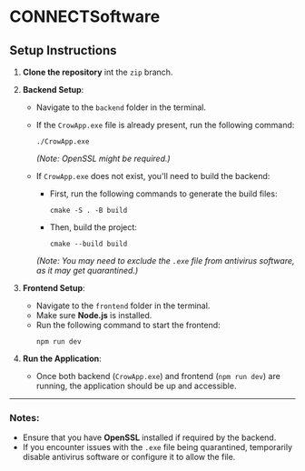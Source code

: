 # CONNECTSoftware

## Setup Instructions

1. **Clone the repository** int the `zip` branch.

2. **Backend Setup**:
   - Navigate to the `backend` folder in the terminal.
   - If the `CrowApp.exe` file is already present, run the following command:
     ```
     ./CrowApp.exe
     ```
     *(Note: OpenSSL might be required.)*

   - If `CrowApp.exe` does not exist, you'll need to build the backend:
     - First, run the following commands to generate the build files:
       ```
       cmake -S . -B build
       ```
     - Then, build the project:
       ```
       cmake --build build
       ```
     *(Note: You may need to exclude the `.exe` file from antivirus software, as it may get quarantined.)*

3. **Frontend Setup**:
   - Navigate to the `frontend` folder in the terminal.
   - Make sure **Node.js** is installed.
   - Run the following command to start the frontend:
     ```
     npm run dev
     ```

4. **Run the Application**:
   - Once both backend (`CrowApp.exe`) and frontend (`npm run dev`) are running, the application should be up and accessible.

---

### Notes:
- Ensure that you have **OpenSSL** installed if required by the backend.
- If you encounter issues with the `.exe` file being quarantined, temporarily disable antivirus software or configure it to allow the file.
